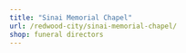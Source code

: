 ```yaml
---
title: "Sinai Memorial Chapel"
url: /redwood-city/sinai-memorial-chapel/
shop: funeral directors
---
```

